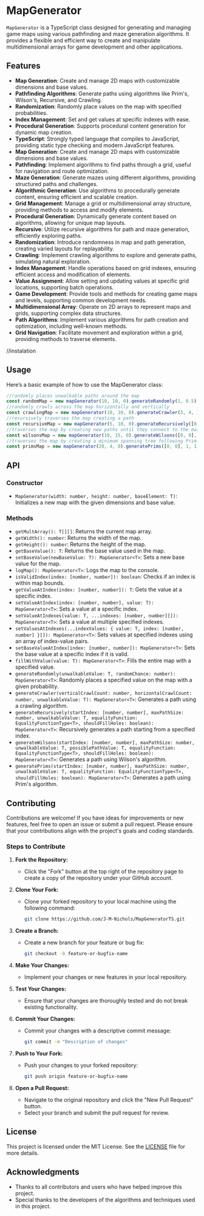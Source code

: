 # MapGenerator

`MapGenerator` is a TypeScript class designed for generating and managing game maps using various pathfinding and maze generation algorithms. It provides a flexible and efficient way to create and manipulate multidimensional arrays for game development and other applications.

## Features

- **Map Generation**: Create and manage 2D maps with customizable dimensions and base values.
- **Pathfinding Algorithms**: Generate paths using algorithms like Prim's, Wilson's, Recursive, and Crawling.
- **Randomization**: Randomly place values on the map with specified probabilities.
- **Index Management**: Set and get values at specific indexes with ease.
- **Procedural Generation**: Supports procedural content generation for dynamic map creation.
- **TypeScript**: Strongly typed language that compiles to JavaScript, providing static type checking and modern JavaScript features.
- **Map Generation**: Create and manage 2D maps with customizable dimensions and base values.
- **Pathfinding**: Implement algorithms to find paths through a grid, useful for navigation and route optimization.
- **Maze Generation**: Generate mazes using different algorithms, providing structured paths and challenges.
- **Algorithmic Generation**: Use algorithms to procedurally generate content, ensuring efficient and scalable creation.
- **Grid Management**: Manage a grid or multidimensional array structure, providing methods to access and modify elements.
- **Procedural Generation**: Dynamically generate content based on algorithms, allowing for unique map layouts.
- **Recursive**: Utilize recursive algorithms for path and maze generation, efficiently exploring paths.
- **Randomization**: Introduce randomness in map and path generation, creating varied layouts for replayability.
- **Crawling**: Implement crawling algorithms to explore and generate paths, simulating natural exploration.
- **Index Management**: Handle operations based on grid indexes, ensuring efficient access and modification of elements.
- **Value Assignment**: Allow setting and updating values at specific grid locations, supporting batch operations.
- **Game Development**: Provide tools and methods for creating game maps and levels, supporting common development needs.
- **Multidimensional Array**: Operate on 2D arrays to represent maps and grids, supporting complex data structures.
- **Path Algorithms**: Implement various algorithms for path creation and optimization, including well-known methods.
- **Grid Navigation**: Facilitate movement and exploration within a grid, providing methods to traverse elements.

//instalation

## Usage
Here’s a basic example of how to use the MapGenerator class:

```typescript
//randomly places unwalkable paths around the map
const randomMap = new mapGenerator(10, 10, 0).generateRandomly(1, 0.5).logMap()
//randomly crawls across the map horizontally and vertically
const crawlingMap = new mapGenerator(10, 10, 0).generateCrawler(5, 4, 1).logMap()
//recursively traverses the map creating a path
const recursiveMap = new mapGenerator(5, 10, 0).generateRecursively([0, 0], 1, 1, (a, b)=>a===b, true).logMap()
//traverses the map by creating new paths until they connect to the main path or are impossible to connect following Wilson's algorithm
const wilsonsMap = new mapGenerator(10, 15, 0).generateWilsons([0, 0], 1, 1, 2, (a, b)=>a===b, true).logMap()
//traverses the map by creating a minimum spanning tree following Prim's algorithm
const primsMap = new mapGenerator(20, 4, 0).generatePrims([0, 0], 1, 1, (a, b)=>a===b, true).logMap()
```

## API
### Constructor
- `MapGenerator(width: number, height: number, baseElement: T)`: Initializes a new map with the given dimensions and base value.

### Methods

- `getMultArray(): T[][]`: Returns the current map array.
- `getWidth(): number`: Returns the width of the map.
- `getHeight(): number`: Returns the height of the map.
- `getBaseValue(): T`: Returns the base value used in the map.
- `setBaseValue(newBaseValue: T): MapGenerator<T>`: Sets a new base value for the map.
- `logMap(): MapGenerator<T>`: Logs the map to the console.
- `isValidIndex(index: [number, number]): boolean`: Checks if an index is within map bounds.
- `getValueAtIndex(index: [number, number]): T`: Gets the value at a specific index.
- `setValueAtIndex(index: [number, number], value: T): MapGenerator<T>`: Sets a value at a specific index.
- `setValueAtIndexes(value: T, ...indexes: [number, number][]): MapGenerator<T>`: Sets a value at multiple specified indexes.
- `setValuesAtIndexes(...indexValues: { value: T, index: [number, number] }[]): MapGenerator<T>`: Sets values at specified indexes using an array of index-value pairs.
- `setBaseValueAtIndex(index: [number, number]): MapGenerator<T>`: Sets the base value at a specific index if it is valid.
- `fillWithValue(value: T): MapGenerator<T>`: Fills the entire map with a specified value.
- `generateRandomly(unwalkableValue: T, randomChance: number): MapGenerator<T>`: Randomly places a specified value on the map with a given probability.
- `generateCrawler(verticalCrawlCount: number, horizontalCrawlCount: number, unwalkableValue: T): MapGenerator<T>`: Generates a path using a crawling algorithm.
- `generateRecursively(startIndex: [number, number], maxPathSize: number, unwalkableValue: T, equalityFunction: EqualityFunctionType<T>, shouldFillHoles: boolean): MapGenerator<T>`: Recursively generates a path starting from a specified index.
- `generateWilsons(startIndex: [number, number], maxPathSize: number, unwalkableValue: T, possiblePathValue: T, equalityFunction: EqualityFunctionType<T>, shouldFillHoles: boolean): MapGenerator<T>`: Generates a path using Wilson's algorithm.
- `generatePrims(startIndex: [number, number], maxPathSize: number, unwalkableValue: T, equalityFunction: EqualityFunctionType<T>, shouldFillHoles: boolean): MapGenerator<T>`: Generates a path using Prim's algorithm.

## Contributing

Contributions are welcome! If you have ideas for improvements or new features, feel free to open an issue or submit a pull request. Please ensure that your contributions align with the project's goals and coding standards.

### Steps to Contribute

1. **Fork the Repository:**

   - Click the "Fork" button at the top right of the repository page to create a copy of the repository under your GitHub account.

2. **Clone Your Fork:**

   - Clone your forked repository to your local machine using the following command:

     ```bash
     git clone https://github.com/J-M-Nichols/MapGeneratorTS.git
     ```

3. **Create a Branch:**

   - Create a new branch for your feature or bug fix:

     ```bash
     git checkout -b feature-or-bugfix-name
     ```

4. **Make Your Changes:**

   - Implement your changes or new features in your local repository.

5. **Test Your Changes:**

   - Ensure that your changes are thoroughly tested and do not break existing functionality.

6. **Commit Your Changes:**

   - Commit your changes with a descriptive commit message:

     ```bash
     git commit -m "Description of changes"
     ```

7. **Push to Your Fork:**

   - Push your changes to your forked repository:

     ```bash
     git push origin feature-or-bugfix-name
     ```

8. **Open a Pull Request:**

   - Navigate to the original repository and click the "New Pull Request" button.
   - Select your branch and submit the pull request for review.

## License

This project is licensed under the MIT License. See the [LICENSE](LICENSE.txt) file for more details.

## Acknowledgments

- Thanks to all contributors and users who have helped improve this project.
- Special thanks to the developers of the algorithms and techniques used in this project.

